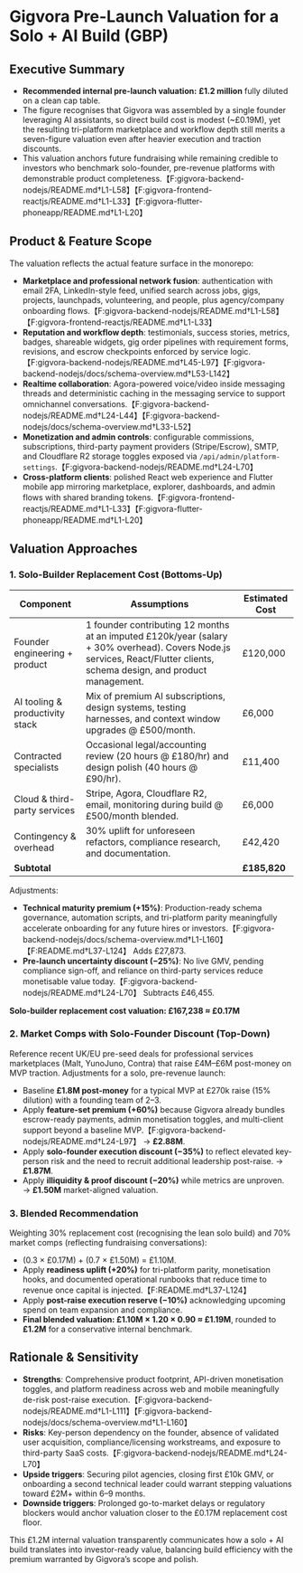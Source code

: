 # Gigvora Pre-Launch Valuation for a Solo + AI Build (GBP)

## Executive Summary
- **Recommended internal pre-launch valuation:** **£1.2 million** fully diluted on a clean cap table.
- The figure recognises that Gigvora was assembled by a single founder leveraging AI assistants, so direct build cost is modest (~£0.19M), yet the resulting tri-platform marketplace and workflow depth still merits a seven-figure valuation even after heavier execution and traction discounts.
- This valuation anchors future fundraising while remaining credible to investors who benchmark solo-founder, pre-revenue platforms with demonstrable product completeness.【F:gigvora-backend-nodejs/README.md†L1-L58】【F:gigvora-frontend-reactjs/README.md†L1-L33】【F:gigvora-flutter-phoneapp/README.md†L1-L20】

## Product & Feature Scope
The valuation reflects the actual feature surface in the monorepo:
- **Marketplace and professional network fusion**: authentication with email 2FA, LinkedIn-style feed, unified search across jobs, gigs, projects, launchpads, volunteering, and people, plus agency/company onboarding flows.【F:gigvora-backend-nodejs/README.md†L1-L58】【F:gigvora-frontend-reactjs/README.md†L1-L33】
- **Reputation and workflow depth**: testimonials, success stories, metrics, badges, shareable widgets, gig order pipelines with requirement forms, revisions, and escrow checkpoints enforced by service logic.【F:gigvora-backend-nodejs/README.md†L45-L97】【F:gigvora-backend-nodejs/docs/schema-overview.md†L53-L142】
- **Realtime collaboration**: Agora-powered voice/video inside messaging threads and deterministic caching in the messaging service to support omnichannel conversations.【F:gigvora-backend-nodejs/README.md†L24-L44】【F:gigvora-backend-nodejs/docs/schema-overview.md†L33-L52】
- **Monetization and admin controls**: configurable commissions, subscriptions, third-party payment providers (Stripe/Escrow), SMTP, and Cloudflare R2 storage toggles exposed via `/api/admin/platform-settings`.【F:gigvora-backend-nodejs/README.md†L24-L70】
- **Cross-platform clients**: polished React web experience and Flutter mobile app mirroring marketplace, explorer, dashboards, and admin flows with shared branding tokens.【F:gigvora-frontend-reactjs/README.md†L1-L33】【F:gigvora-flutter-phoneapp/README.md†L1-L20】

## Valuation Approaches
### 1. Solo-Builder Replacement Cost (Bottoms-Up)
| Component | Assumptions | Estimated Cost |
| --- | --- | --- |
| Founder engineering + product | 1 founder contributing 12 months at an imputed £120k/year (salary + 30% overhead). Covers Node.js services, React/Flutter clients, schema design, and product management. | £120,000 |
| AI tooling & productivity stack | Mix of premium AI subscriptions, design systems, testing harnesses, and context window upgrades @ £500/month. | £6,000 |
| Contracted specialists | Occasional legal/accounting review (20 hours @ £180/hr) and design polish (40 hours @ £90/hr). | £11,400 |
| Cloud & third-party services | Stripe, Agora, Cloudflare R2, email, monitoring during build @ £500/month blended. | £6,000 |
| Contingency & overhead | 30% uplift for unforeseen refactors, compliance research, and documentation. | £42,420 |
| **Subtotal** |  | **£185,820** |

Adjustments:
- **Technical maturity premium (+15%)**: Production-ready schema governance, automation scripts, and tri-platform parity meaningfully accelerate onboarding for any future hires or investors.【F:gigvora-backend-nodejs/docs/schema-overview.md†L1-L160】【F:README.md†L37-L124】 Adds £27,873.
- **Pre-launch uncertainty discount (−25%)**: No live GMV, pending compliance sign-off, and reliance on third-party services reduce monetisable value today.【F:gigvora-backend-nodejs/README.md†L24-L70】 Subtracts £46,455.

**Solo-builder replacement cost valuation: £167,238 ≈ £0.17M**

### 2. Market Comps with Solo-Founder Discount (Top-Down)
Reference recent UK/EU pre-seed deals for professional services marketplaces (Malt, YunoJuno, Contra) that raise £4M–£6M post-money on MVP traction. Adjustments for a solo, pre-revenue launch:
- Baseline **£1.8M post-money** for a typical MVP at £270k raise (15% dilution) with a founding team of 2–3.
- Apply **feature-set premium (+60%)** because Gigvora already bundles escrow-ready payments, admin monetisation toggles, and multi-client support beyond a baseline MVP.【F:gigvora-backend-nodejs/README.md†L24-L97】 → **£2.88M**.
- Apply **solo-founder execution discount (−35%)** to reflect elevated key-person risk and the need to recruit additional leadership post-raise. → **£1.87M**.
- Apply **illiquidity & proof discount (−20%)** while metrics are unproven. → **£1.50M** market-aligned valuation.

### 3. Blended Recommendation
Weighting 30% replacement cost (recognising the lean solo build) and 70% market comps (reflecting fundraising conversations):
- (0.3 × £0.17M) + (0.7 × £1.50M) = £1.10M.
- Apply **readiness uplift (+20%)** for tri-platform parity, monetisation hooks, and documented operational runbooks that reduce time to revenue once capital is injected.【F:README.md†L37-L124】
- Apply **post-raise execution reserve (−10%)** acknowledging upcoming spend on team expansion and compliance.
- **Final blended valuation: £1.10M × 1.20 × 0.90 ≈ £1.19M**, rounded to **£1.2M** for a conservative internal benchmark.

## Rationale & Sensitivity
- **Strengths**: Comprehensive product footprint, API-driven monetisation toggles, and platform readiness across web and mobile meaningfully de-risk post-raise execution.【F:gigvora-backend-nodejs/README.md†L1-L111】【F:gigvora-backend-nodejs/docs/schema-overview.md†L1-L160】
- **Risks**: Key-person dependency on the founder, absence of validated user acquisition, compliance/licensing workstreams, and exposure to third-party SaaS costs.【F:gigvora-backend-nodejs/README.md†L24-L70】
- **Upside triggers**: Securing pilot agencies, closing first £10k GMV, or onboarding a second technical leader could warrant stepping valuations toward £2M+ within 6–9 months.
- **Downside triggers**: Prolonged go-to-market delays or regulatory blockers would anchor valuation closer to the £0.17M replacement cost floor.

This £1.2M internal valuation transparently communicates how a solo + AI build translates into investor-ready value, balancing build efficiency with the premium warranted by Gigvora’s scope and polish.
